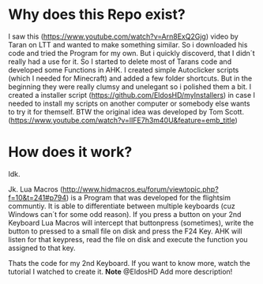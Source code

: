 # Why does this Repo exist?
I saw this (https://www.youtube.com/watch?v=Arn8ExQ2Gjg) video by Taran on LTT and wanted to make something similar. So i downloaded his code and tried the Program for my own. But i quickly discoverd, that I didn´t really had a use for it. So I started to delete most of Tarans code and developed some Functions in AHK. I created simple Autoclicker scripts (which I needed for Minecraft) and added a few folder shortcuts. But in the beginning they were really clumsy and unelegant so i polished them a bit. I created a installer script (https://github.com/EldosHD/myInstallers) in case I needed to install my scripts on another computer or somebody else wants to try it for themself.
BTW the original idea was developed by Tom Scott.(https://www.youtube.com/watch?v=lIFE7h3m40U&feature=emb_title)

# How does it work?
Idk.

Jk. Lua Macros (http://www.hidmacros.eu/forum/viewtopic.php?f=10&t=241#p794) is a Program that was developed for the flightsim communtiy. It is able to differentiate between multiple keyboards (cuz Windows can´t for some odd reason). If you press a button on your 2nd Keyboard Lua Macros will intercept that buttonpress (sometimes), write the button to pressed to a small file on disk and press the F24 Key. AHK will listen for that keypress, read the file on disk and execute the function you assigned to that key. 


Thats the code for my 2nd Keyboard. If you want to know more, watch the tutorial I watched to create it. 
**Note** @EldosHD Add more description!

